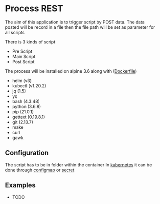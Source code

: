 # Process REST

The aim of this application is to trigger script by POST data.
The data posted will be record in a file then the file path will be set as parameter for all scripts

There is 3 kinds of script

- Pre  Script
- Main Script
- Post Script

The process will be installed on alpine 3.6 along with ([Dockerfile](https://github.com/w6d-io/kubectl/blob/main/Dockerfile))

- helm (v3)
- kubectl (v1.20.2)
- jq (1.5)
- yq
- bash (4.3.48)
- python (3.6.8)
- pip (21.0.1)
- gettext (0.19.8.1)
- git (2.13.7)
- make
- curl
- gawk

## Configuration

The script has to be in folder within the container
In [kubernetes](https://k8s.io) it can be done through [configmap](https://kubernetes.io/docs/concepts/configuration/configmap) or [secret](https://kubernetes.io/docs/concepts/configuration/secret)

## Examples

- TODO